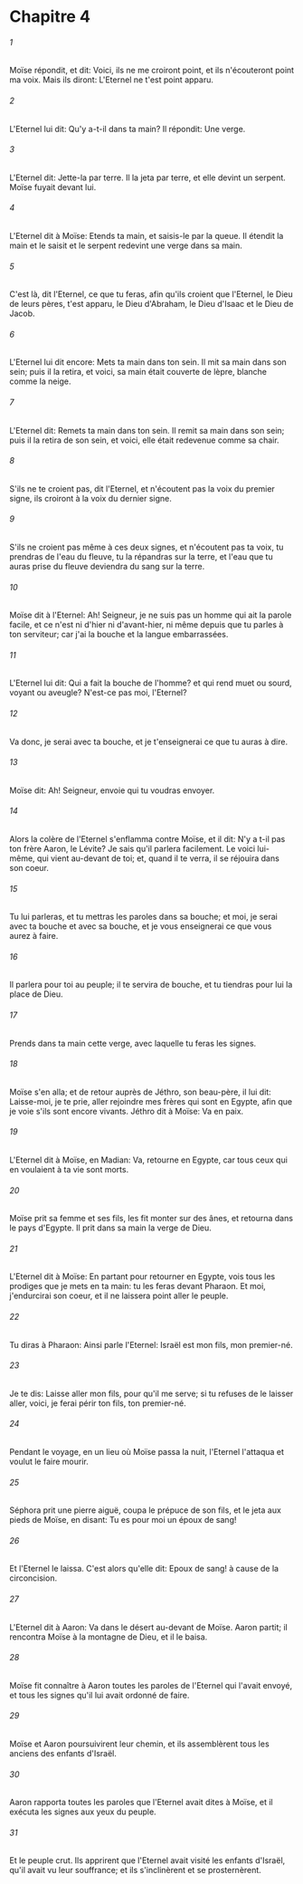 # Chapitre 4

###### 1
Moïse répondit, et dit: Voici, ils ne me croiront point, et ils n'écouteront point ma voix. Mais ils diront: L'Eternel ne t'est point apparu.
###### 2
L'Eternel lui dit: Qu'y a-t-il dans ta main? Il répondit: Une verge.
###### 3
L'Eternel dit: Jette-la par terre. Il la jeta par terre, et elle devint un serpent. Moïse fuyait devant lui.
###### 4
L'Eternel dit à Moïse: Etends ta main, et saisis-le par la queue. Il étendit la main et le saisit et le serpent redevint une verge dans sa main.
###### 5
C'est là, dit l'Eternel, ce que tu feras, afin qu'ils croient que l'Eternel, le Dieu de leurs pères, t'est apparu, le Dieu d'Abraham, le Dieu d'Isaac et le Dieu de Jacob.
###### 6
L'Eternel lui dit encore: Mets ta main dans ton sein. Il mit sa main dans son sein; puis il la retira, et voici, sa main était couverte de lèpre, blanche comme la neige.
###### 7
L'Eternel dit: Remets ta main dans ton sein. Il remit sa main dans son sein; puis il la retira de son sein, et voici, elle était redevenue comme sa chair.
###### 8
S'ils ne te croient pas, dit l'Eternel, et n'écoutent pas la voix du premier signe, ils croiront à la voix du dernier signe.
###### 9
S'ils ne croient pas même à ces deux signes, et n'écoutent pas ta voix, tu prendras de l'eau du fleuve, tu la répandras sur la terre, et l'eau que tu auras prise du fleuve deviendra du sang sur la terre.
###### 10
Moïse dit à l'Eternel: Ah! Seigneur, je ne suis pas un homme qui ait la parole facile, et ce n'est ni d'hier ni d'avant-hier, ni même depuis que tu parles à ton serviteur; car j'ai la bouche et la langue embarrassées.
###### 11
L'Eternel lui dit: Qui a fait la bouche de l'homme? et qui rend muet ou sourd, voyant ou aveugle? N'est-ce pas moi, l'Eternel?
###### 12
Va donc, je serai avec ta bouche, et je t'enseignerai ce que tu auras à dire.
###### 13
Moïse dit: Ah! Seigneur, envoie qui tu voudras envoyer.
###### 14
Alors la colère de l'Eternel s'enflamma contre Moïse, et il dit: N'y a t-il pas ton frère Aaron, le Lévite? Je sais qu'il parlera facilement. Le voici lui-même, qui vient au-devant de toi; et, quand il te verra, il se réjouira dans son coeur.
###### 15
Tu lui parleras, et tu mettras les paroles dans sa bouche; et moi, je serai avec ta bouche et avec sa bouche, et je vous enseignerai ce que vous aurez à faire.
###### 16
Il parlera pour toi au peuple; il te servira de bouche, et tu tiendras pour lui la place de Dieu.
###### 17
Prends dans ta main cette verge, avec laquelle tu feras les signes.
###### 18
Moïse s'en alla; et de retour auprès de Jéthro, son beau-père, il lui dit: Laisse-moi, je te prie, aller rejoindre mes frères qui sont en Egypte, afin que je voie s'ils sont encore vivants. Jéthro dit à Moïse: Va en paix.
###### 19
L'Eternel dit à Moïse, en Madian: Va, retourne en Egypte, car tous ceux qui en voulaient à ta vie sont morts.
###### 20
Moïse prit sa femme et ses fils, les fit monter sur des ânes, et retourna dans le pays d'Egypte. Il prit dans sa main la verge de Dieu.
###### 21
L'Eternel dit à Moïse: En partant pour retourner en Egypte, vois tous les prodiges que je mets en ta main: tu les feras devant Pharaon. Et moi, j'endurcirai son coeur, et il ne laissera point aller le peuple.
###### 22
Tu diras à Pharaon: Ainsi parle l'Eternel: Israël est mon fils, mon premier-né.
###### 23
Je te dis: Laisse aller mon fils, pour qu'il me serve; si tu refuses de le laisser aller, voici, je ferai périr ton fils, ton premier-né.
###### 24
Pendant le voyage, en un lieu où Moïse passa la nuit, l'Eternel l'attaqua et voulut le faire mourir.
###### 25
Séphora prit une pierre aiguë, coupa le prépuce de son fils, et le jeta aux pieds de Moïse, en disant: Tu es pour moi un époux de sang!
###### 26
Et l'Eternel le laissa. C'est alors qu'elle dit: Epoux de sang! à cause de la circoncision.
###### 27
L'Eternel dit à Aaron: Va dans le désert au-devant de Moïse. Aaron partit; il rencontra Moïse à la montagne de Dieu, et il le baisa.
###### 28
Moïse fit connaître à Aaron toutes les paroles de l'Eternel qui l'avait envoyé, et tous les signes qu'il lui avait ordonné de faire.
###### 29
Moïse et Aaron poursuivirent leur chemin, et ils assemblèrent tous les anciens des enfants d'Israël.
###### 30
Aaron rapporta toutes les paroles que l'Eternel avait dites à Moïse, et il exécuta les signes aux yeux du peuple.
###### 31
Et le peuple crut. Ils apprirent que l'Eternel avait visité les enfants d'Israël, qu'il avait vu leur souffrance; et ils s'inclinèrent et se prosternèrent.
